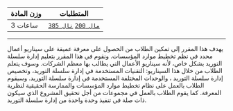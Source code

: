 | وزن المادة | المتطلبات |  
|---|---|  
| 3 ساعات | [`مال 200`](https://infosystems.blog/plan-study/course/FIN-200) [`نال 385`](https://infosystems.blog/plan-study/course/IS-385) |

---

<!-- start -->

يهدف هذا المقرر إلى تمكين الطلاب من الحصول على معرفة عميقة على سيناريو أعمال محدد في نظم تخطيط موارد المؤسسات. ونقوم في
هذا المقرر بتعليم إدارة سلسلة التوريد بشكل خاص، لأنه سيناريو الأعمال التي يطالب بها معظم الشركات. وسوف يتعلم الطلاب من
خلال هذا السيناريو: التقنيات المستخدمة في إدارة سلسلة التوريد، وتخصيص إدارة سلسلة التوريد ، والوحدات المختلفة المستخدمة
في إدارة سلسلة التوريد. وسيقوم الطلاب بالعمل على نظام تخطيط موارد المؤسسات والممارسة الحقيقية لنظرية المعرفة. كما يقوم
الطلاب بالعمل في مجموعات من أجل تحقيق المشروع الذي سيكون ذات صلة في تنفيذ وحدة واحدة من إدارة سلسلة التوريد.
